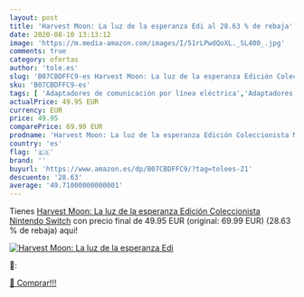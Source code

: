 ```yaml
---
layout: post
title: 'Harvest Moon: La luz de la esperanza Edi al 28.63 % de rebaja'
date: 2020-08-10 13:13:12
image: 'https://m.media-amazon.com/images/I/51rLPwdQoXL._SL400_.jpg'
comments: true
category: ofertas
author: 'tole.es'
slug: 'B07CBDFFC9-es Harvest Moon: La luz de la esperanza Edición Coleccionista...'
sku: 'B07CBDFFC9-es'
tags: [ 'Adaptadores de comunicación por línea eléctrica','Adaptadores de red','Dispositivos de red','Informática','nintendo', ]
actualPrice: 49.95 EUR
currency: EUR
price: 49.95
comparePrice: 69.99 EUR
prodname: 'Harvest Moon: La luz de la esperanza Edición Coleccionista Nintendo Switch'
country: 'es'
flag: '🇪🇸'
brand: ''
buyurl: 'https://www.amazon.es/dp/B07CBDFFC9/?tag=tolees-21'
descuento: '28.63'
average: '49.71000000000001'
---
```


Tienes [Harvest Moon: La luz de la esperanza Edición Coleccionista Nintendo Switch](https://www.amazon.es/dp/B07CBDFFC9/?tag=tolees-21) con precio final de  49.95 EUR (original: 69.99 EUR) (28.63 %  de rebaja) aqui!

[![Harvest Moon: La luz de la esperanza Edi](https://m.media-amazon.com/images/I/51rLPwdQoXL._SL400_.jpg)](https://www.amazon.es/dp/B07CBDFFC9/?tag=tolees-21)

🔎:


[🛒 Comprar!!!](https://www.amazon.es/dp/B07CBDFFC9/?tag=tolees-21)

